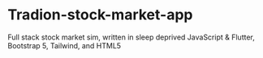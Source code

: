 # Tradion-stock-market-app
Full stack stock market sim, written in sleep deprived JavaScript &amp; Flutter, Bootstrap 5, Tailwind, and HTML5
